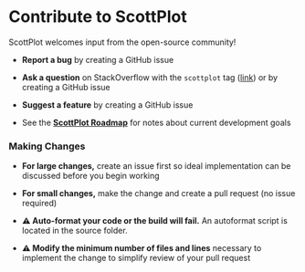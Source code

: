 # Contribute to ScottPlot

ScottPlot welcomes input from the open-source community!

* **Report a bug** by creating a GitHub issue

* **Ask a question** on StackOverflow with the `scottplot` tag ([link](https://stackoverflow.com/questions/ask?tags=scottplot)) or by creating a GitHub issue

* **Suggest a feature** by creating a GitHub issue

* See the [**ScottPlot Roadmap**](/dev/roadmap.md) for notes about current development goals

### Making Changes

* **For large changes,** create an issue first so ideal implementation can be discussed before you begin working

* **For small changes,** make the change and create a pull request (no issue required)

* **⚠️ Auto-format your code or the build will fail.** An autoformat script is located in the source folder.

* **⚠️ Modify the minimum number of files and lines** necessary to implement the change to simplify review of your pull request